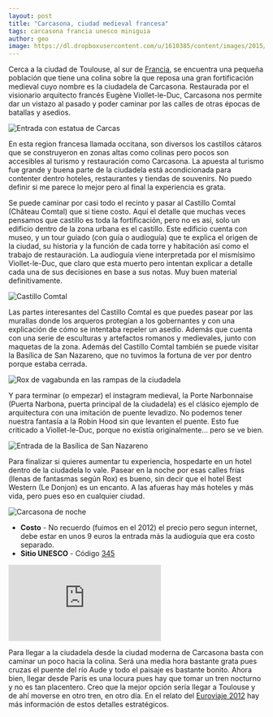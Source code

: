 ```yaml
---
layout: post
title: "Carcasona, ciudad medieval francesa"
tags: carcasona francia unesco miniguia
author: geo
image: https://dl.dropboxusercontent.com/u/1610385/content/images/2015/08/DSC07590.JPG
---
```


Cerca a  la ciudad de Toulouse, al sur de [Francia](/tag/francia), se encuentra una pequeña población que tiene una colina sobre la que reposa una gran fortificación medieval cuyo nombre es la ciudadela de Carcasona. Restaurada por el visionario arquitecto francés Eugène Viollet-le-Duc, Carcasona nos permite dar un vistazo al pasado y poder caminar por las calles de otras épocas de batallas y asedios. 

![Entrada con estatua de Carcas](https://dl.dropboxusercontent.com/u/1610385/content/images/2015/08/DSC07822.JPG)

En esta region francesa llamada occitana, son diversos los castillos cátaros que se construyeron en zonas altas como colinas pero pocos son accesibles al turismo y restauración como Carcasona. La apuesta al turismo fue grande y buena parte de la ciudadela está acondicionada para contenter dentro hoteles, restaurantes y tiendas de souvenirs. No puedo definir si me parece lo mejor pero al final la experiencia es grata.

Se puede caminar por casi todo el recinto y pasar al Castillo Comtal (Château Comtal) que si tiene costo. Aquí el detalle que muchas veces pensamos que castillo es toda la fortificación, pero no es así, solo un edificio dentro de la zona urbana es el castillo. Este edificio cuenta con museo, y un tour guiado (con guía o audioguía) que te explica el origen de la ciudad, su historia y la función de cada torre y habitación así como el trabajo de restauración. La audioguía viene interpretada por el mismísimo Viollet-le-Duc, que claro que esta muerto pero intentan explicar a detalle cada una de sus decisiones en base a sus notas. Muy buen material definitivamente.

![Castillo Comtal](https://dl.dropboxusercontent.com/u/1610385/content/images/2015/08/DSC07799.JPG)

Las partes interesantes del Castillo Comtal es que puedes pasear por las murallas donde los arqueros protegían a los gobernantes y con una explicación de cómo se intentaba repeler un asedio. Además que cuenta con una serie de esculturas y artefactos romanos y medievales, junto con maquetas de la zona. Además del Castillo Comtal también se puede visitar la Basílica de San Nazareno, que no tuvimos la fortuna de ver por dentro porque estaba cerrada.

![Rox de vagabunda en las rampas de la ciudadela](https://dl.dropboxusercontent.com/u/1610385/content/images/2015/08/DSC07802.JPG)

Y para terminar (o empezar) el instagram medieval, la Porte Narbonnaise (Puerta Narbona, puerta principal de la ciudadela) es el clásico ejemplo de arquitectura con una imitación de puente levadizo. No podemos tener nuestra fantasía a la Robin Hood sin que levanten el puente. Esto fue criticado a Viollet-le-Duc, porque no existía originalmente… pero se ve bien.

![Entrada de la Basílica de San Nazareno](https://dl.dropboxusercontent.com/u/1610385/content/images/2015/08/DSC07792.JPG)

Para finalizar si quieres aumentar tu experiencia, hospedarte en un hotel dentro de la ciudadela lo vale. Pasear en la noche por esas calles frías (llenas de fantasmas según Rox) es bueno, sin decir que el hotel Best Western (Le Donjon) es un encanto. A las afueras hay más hoteles y más vida, pero pues eso en cualquier ciudad.

![Carcasona de noche](https://dl.dropboxusercontent.com/u/1610385/content/images/2015/08/DSC07829.JPG)

* **Costo** - No recuerdo (fuimos en el 2012) el precio pero segun internet, debe estar en unos 9 euros la entrada más la audioguía que era costo separado.
* **Sitio UNESCO** - Código [345](http://whc.unesco.org/pg.cfm?cid=31&id_site=345)

<div class="embed-responsive embed-responsive-16by9">
<iframe src="https://www.google.com/maps/embed?pb=!1m18!1m12!1m3!1d2908.13928667204!2d2.3639326999999914!3d43.20656780000001!2m3!1f0!2f0!3f0!3m2!1i1024!2i768!4f13.1!3m3!1m2!1s0x12ae2c6afda90963%3A0x5e42a7595c661cea!2sLa+Cit%C3%A9+M%C3%A9di%C3%A9vale%2C+11000+Carcassonne%2C+France!5e0!3m2!1sen!2smx!4v1440597226241" class="embed-responsive-item"
 frameborder="0" style="border:0" allowfullscreen></iframe>
</div>

Para llegar a la ciudadela desde la ciudad moderna de Carcasona basta con caminar un poco hacia la colina. Será una media hora bastante grata pues cruzas el puente del río Aude y todo el paisaje es bastante bonito. Ahora bien, llegar desde París es una locura pues hay que tomar un tren nocturno y no es tan placentero. Creo que la mejor opción sería llegar a Toulouse y de ahí moverse en otro tren, en otro día. En el relato del [Euroviaje 2012](/euroviaje-2012-parte-iv/) hay más información de estos detalles estratégicos.
